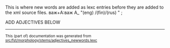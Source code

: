 This is where new words are added as lexc entries before they are 
added to the xml source files.
важ+A:важ A_ "(eng) /(fin)/(rus) " ;

ADD ADJECTIVES BELOW

* * *

<small>This (part of) documentation was generated from [src/fst/morphology/stems/adjectives_newwords.lexc](https://github.com/giellalt/lang-kpv/blob/main/src/fst/morphology/stems/adjectives_newwords.lexc)</small>
